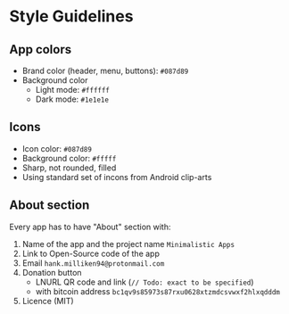 # Style Guidelines

## App colors
- Brand color (header, menu, buttons): `#087d89`
- Background color
  - Light mode: `#ffffff` 
  - Dark mode: `#1e1e1e`

## Icons
- Icon color: `#087d89`
- Background color: `#fffff`
- Sharp, not rounded, filled
- Using standard set of incons from Android clip-arts

## About section
Every app has to have "About" section with:

1. Name of the app and the project name `Minimalistic Apps`
2. Link to Open-Source code of the app
3. Email `hank.milliken94@protonmail.com`
4. Donation button 
   * LNURL QR code and link (`// Todo: exact to be specified`)
   * with bitcoin address `bc1qv9s85973s87rxu0628xtzmdcsvwxf2hlxqdddm` 
6. Licence (MIT)
